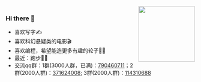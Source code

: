 <img align="right" src="https://github-readme-stats.vercel.app/api?username=smilezxlee" style="height:150px;">  

### Hi there 👋
* 喜欢写字✍️
* 喜欢科幻悬疑类的电影🎬
* 喜欢编程，希望能造更多有趣的轮子👨‍💻‍
* 最近：跑步🏃🏻
* 交流qq群：1群(3000人群，已满)：[790460711](https://jq.qq.com/?_wv=1027&k=vU2fKZZH)；2群(2000人群)：[371624008](http://qm.qq.com/cgi-bin/qm/qr?_wv=1027&k=avPmibADf2TNi4LxkIwjCE5vbfXpa-r1&authKey=dQ%2FVDAR87ONxI4b32Py%2BvmXbhnopjHN7%2FJPtdsqJdsCPFZB6zDQ17L06Uh0kITUZ&noverify=0&group_code=371624008); 3群(2000人群)：[114310688](http://qm.qq.com/cgi-bin/qm/qr?_wv=1027&k=bnN7Q8UClrMxaI0pD3-Pyq6d-CzRrjqz&authKey=IWwyKQR77IJcNfUeV5UHmUG%2Bc0tiFeWZrY8rFeg7xDNFH%2BIpNlCUCXZxdj9c3quY&noverify=0&group_code=114310688)




